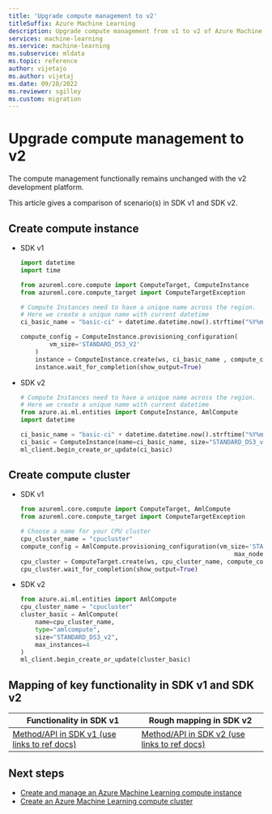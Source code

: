 ```yaml
---
title: 'Upgrade compute management to v2'
titleSuffix: Azure Machine Learning
description: Upgrade compute management from v1 to v2 of Azure Machine Learning SDK
services: machine-learning
ms.service: machine-learning
ms.subservice: mldata
ms.topic: reference
author: vijetajo
ms.author: vijetaj
ms.date: 09/28/2022
ms.reviewer: sgilley
ms.custom: migration
---
```


# Upgrade compute management to v2

The compute management functionally remains unchanged with the v2 development platform.

This article gives a comparison of scenario(s) in SDK v1 and SDK v2.


## Create compute instance

* SDK v1

    ```python
    import datetime
    import time
    
    from azureml.core.compute import ComputeTarget, ComputeInstance
    from azureml.core.compute_target import ComputeTargetException
    
    # Compute Instances need to have a unique name across the region.
    # Here we create a unique name with current datetime
    ci_basic_name = "basic-ci" + datetime.datetime.now().strftime("%Y%m%d%H%M")
    
    compute_config = ComputeInstance.provisioning_configuration(
            vm_size='STANDARD_DS3_V2'
        )
        instance = ComputeInstance.create(ws, ci_basic_name , compute_config)
        instance.wait_for_completion(show_output=True)
    ```

* SDK v2

    ```python
    # Compute Instances need to have a unique name across the region.
    # Here we create a unique name with current datetime
    from azure.ai.ml.entities import ComputeInstance, AmlCompute
    import datetime
    
    ci_basic_name = "basic-ci" + datetime.datetime.now().strftime("%Y%m%d%H%M")
    ci_basic = ComputeInstance(name=ci_basic_name, size="STANDARD_DS3_v2")
    ml_client.begin_create_or_update(ci_basic)
    ```

## Create compute cluster

* SDK v1

    ```python
    from azureml.core.compute import ComputeTarget, AmlCompute
    from azureml.core.compute_target import ComputeTargetException
    
    # Choose a name for your CPU cluster
    cpu_cluster_name = "cpucluster"
    compute_config = AmlCompute.provisioning_configuration(vm_size='STANDARD_DS3_V2',
                                                               max_nodes=4)
    cpu_cluster = ComputeTarget.create(ws, cpu_cluster_name, compute_config)
    cpu_cluster.wait_for_completion(show_output=True)
    ```

* SDK v2

    ```python
    from azure.ai.ml.entities import AmlCompute
    cpu_cluster_name = "cpucluster"
    cluster_basic = AmlCompute(
        name=cpu_cluster_name,
        type="amlcompute",
        size="STANDARD_DS3_v2",
        max_instances=4
    )
    ml_client.begin_create_or_update(cluster_basic)
    ```

## Mapping of key functionality in SDK v1 and SDK v2

|Functionality in SDK v1|Rough mapping in SDK v2|
|-|-|
|[Method/API in SDK v1 (use links to ref docs)](/python/api/azureml-core/azureml.core.compute.amlcompute(class))|[Method/API in SDK v2 (use links to ref docs)](/python/api/azure-ai-ml/azure.ai.ml.entities.amlcompute)|

## Next steps

* [Create and manage an Azure Machine Learning compute instance](how-to-create-manage-compute-instance.md)
* [Create an Azure Machine Learning compute cluster](how-to-create-attach-compute-cluster.md)